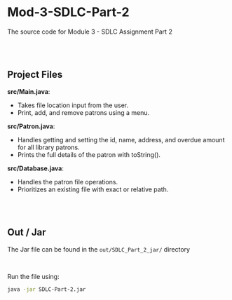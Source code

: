 # Mod-3-SDLC-Part-2
The source code for Module 3 - SDLC Assignment Part 2

<br>

<br>

## Project Files

**src/Main.java**:

- Takes file location input from the user.
- Print, add, and remove patrons using a menu.

**src/Patron.java**:

- Handles getting and setting the id, name, address, and overdue
  amount for all library patrons.
- Prints the full details of the patron with toString().

**src/Database.java**:

- Handles the patron file operations.
- Prioritizes an existing file with exact or relative path.

<br>

<br>

## Out / Jar

The Jar file can be found in the `out/SDLC_Part_2_jar/` directory

<br>

Run the file using:

```sh
java -jar SDLC-Part-2.jar
```
